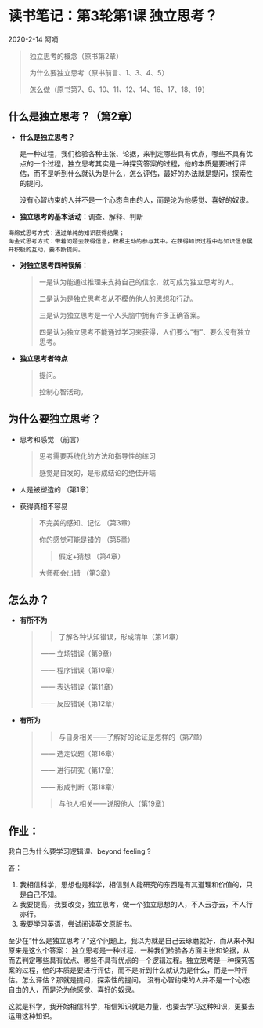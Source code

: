 # 读书笔记：第3轮第1课 独立思考？

2020-2-14 阿嘀

> ​		独立思考的概念（原书第2章）
>
> ​		为什么要独立思考（原书前言、1、3、4、5）
>
> ​		怎么做（原书第7、9、10、11、12、14、16、17、18、19）



## 什么是独立思考？（第2章）

- **什么是独立思考？**

  是一种过程，我们检验各种主张、论据，来判定哪些具有优点，哪些不具有优点的一个过程，独立思考其实是一种探究答案的过程，他的本质是要进行评估，而不是听到什么就认为是什么，怎么评估，最好的办法就是提问，探索性的提问。

  没有心智约束的人并不是一个心态自由的人，而是沦为他感觉、喜好的奴隶。

- **独立思考的基本活动**：调查、解释、判断

```
海绵式思考方式：通过单纯的知识获得结果；
淘金式思考方式：带着问题去获得信息，积极主动的参与其中。在获得知识过程中与知识信息展开积极的互动，要不断提问。
```

- **对独立思考四种误解**：

  > 一是认为能通过推理来支持自己的信念，就可成为独立思考的人。
  >
  > 二是认为是独立思考者从不模仿他人的思想和行动。
  >
  > 三是认为独立思考是一个人头脑中拥有许多正确答案。
  >
  > 四是认为独立思考不能通过学习来获得，人们要么“有”、要么没有独立思考。

- **独立思考者特点**

  > 提问。
  >
  > 控制心智活动。



## 为什么要独立思考？

- 思考和感觉 （前言）

  > 思考需要系统化的方法和指导性的练习
  >
  > 感觉是自发的，是形成结论的绝佳开端

- 人是被塑造的 （第1章）

- 获得真相不容易

  > 不完美的感知、记忆 （第3章）
  >
  > 你的感觉可能是错的 （第5章）
  >
  > > 假定+猜想 （第4章）
  >
  > 大师都会出错 （第3章）

  

## 怎么办？

- **有所不为**

  > > 了解各种认知错误，形成清单（第14章）
  >
  > ​	——	立场错误（第9章）
  >
  > ​	——	程序错误（第10章）
  >
  > ​	——	表达错误（第11章）
  >
  > ​	——	反应错误（第12章）

- **有所为**

  > > 与自身相关——了解好的论证是怎样的（第7章）
  >
  > ​	——	选定议题（第16章）
  >
  > ​	——	进行研究（第17章）
  >
  > ​	——	形成判断（第18章）
  >
  > > 与他人相关——说服他人（第19章）

  

## 作业：

我自己为什么要学习逻辑课、beyond feeling ?

答：
1. 我相信科学，思想也是科学，相信别人能研究的东西是有其道理和价值的，只是自己不知。
2. 我要提高，我要改变，独立思考，做一个独立思想的人，不人云亦云，不人行亦行。
3. 我要学习英语，尝试阅读英文原版书。

至少在“什么是独立思考？”这个问题上，我以为就是自己去琢磨就好，而从来不知原来是这么个答案：
独立思考是一种过程，一种我们检验各方面主张和论据，从而去判定哪些具有优点、哪些不具有优点的一个逻辑过程。独立思考是一种探究答案的过程，他的本质是要进行评估，而不是听到什么就认为是什么，而是一种评估。怎么评估？那就是提问，探索性的提问。
没有心智约束的人并不是一个心态自由的人，而是沦为他感觉、喜好的奴隶。

这就是科学，我开始相信科学，相信知识就是力量，也要去学习这种知识，更要去运用这种知识。


